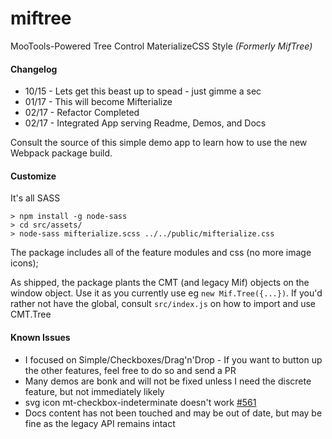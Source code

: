 # miftree

MooTools-Powered Tree Control MaterializeCSS Style *(Formerly MifTree)*

#### Changelog

+ 10/15 - Lets get this beast up to spead - just gimme a sec
+ 01/17 - This will become Mifterialize
+ 02/17 - Refactor Completed
+ 02/17 - Integrated App serving Readme, Demos, and Docs

Consult the source of this simple demo app to learn how to use the new Webpack package build.

#### Customize

It's all SASS
```
> npm install -g node-sass
> cd src/assets/
> node-sass mifterialize.scss ../../public/mifterialize.css
```

The package includes all of the feature modules and css (no more image icons);

As shipped, the package plants the CMT (and legacy Mif) objects on the window object.  Use it as you currently use eg
`new Mif.Tree({...})`. If you'd rather not have the global, consult `src/index.js` on how to import and use CMT.Tree
#### Known Issues

  - I focused on Simple/Checkboxes/Drag'n'Drop - If you want to button up the other features, feel free to do so and send a PR
  - Many demos are bonk and will not be fixed unless I need the discrete feature, but not immediately likely
  - svg icon mt-checkbox-indeterminate doesn't work [#561](https://github.com/google/material-design-icons/issues/561)
  - Docs content has not been touched and may be out of date, but may be fine as the legacy API remains intact